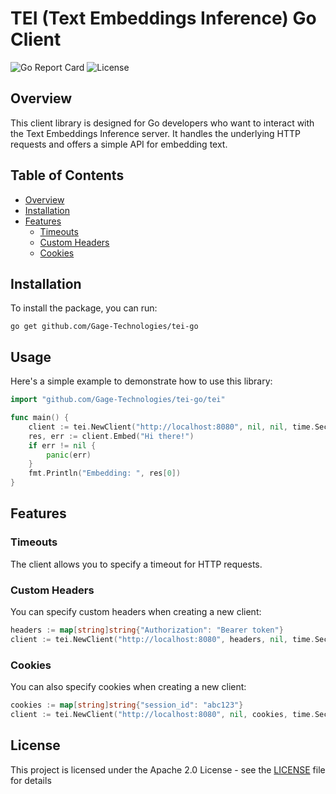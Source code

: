 # TEI (Text Embeddings Inference) Go Client

![Go Report Card](https://goreportcard.com/badge/github.com/Gage-Technologies/tei-go)
![License](https://img.shields.io/github/license/Gage-Technologies/tei-go)

## Overview

This client library is designed for Go developers who want to interact with the Text Embeddings Inference server. It handles the underlying HTTP requests and offers a simple API for embedding text.

## Table of Contents

- [Overview](#overview)
- [Installation](#installation)
- [Features](#features)
  - [Timeouts](#timeouts)
  - [Custom Headers](#custom-headers)
  - [Cookies](#cookies)

## Installation

To install the package, you can run:

```
go get github.com/Gage-Technologies/tei-go
```

## Usage

Here's a simple example to demonstrate how to use this library:

```go
import "github.com/Gage-Technologies/tei-go/tei"

func main() {
	client := tei.NewClient("http://localhost:8080", nil, nil, time.Second*30)
	res, err := client.Embed("Hi there!")
	if err != nil {
		panic(err)
	}
	fmt.Println("Embedding: ", res[0])
}
```

## Features

### Timeouts

The client allows you to specify a timeout for HTTP requests.

### Custom Headers

You can specify custom headers when creating a new client:

```go
headers := map[string]string{"Authorization": "Bearer token"}
client := tei.NewClient("http://localhost:8080", headers, nil, time.Second*30)
```

### Cookies

You can also specify cookies when creating a new client:

```go
cookies := map[string]string{"session_id": "abc123"}
client := tei.NewClient("http://localhost:8080", nil, cookies, time.Second*30)
```

## License

This project is licensed under the Apache 2.0 License - see the [LICENSE](LICENSE) file for details
